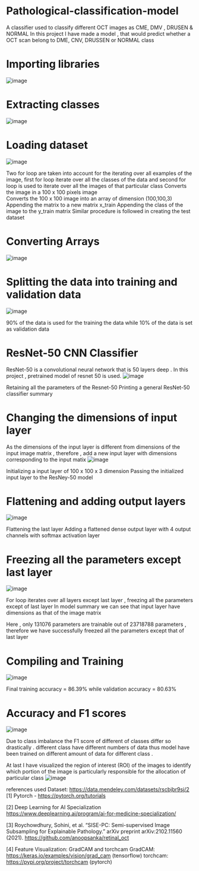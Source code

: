 # Pathological-classification-model
A classifier used to classify different OCT images as CME, DMV , DRUSEN &amp; NORMAL
In this project I have made a model , that would predict whether a OCT scan belong to DME, CNV, DRUSSEN or NORMAL class 
# Importing libraries
![image](https://user-images.githubusercontent.com/76916164/120117734-402a9400-c1ac-11eb-89f7-c836140dc379.png)

# Extracting classes
 ![image](https://user-images.githubusercontent.com/76916164/120117755-53d5fa80-c1ac-11eb-93c5-56153d60bca4.png)

# Loading dataset
![image](https://user-images.githubusercontent.com/76916164/120117770-6819f780-c1ac-11eb-9d59-e27ee7e265bb.png)

Two for loop are taken into account for the iterating over all examples of the image, first for loop iterate over all the classes of the data and second for loop is used to iterate over all the images of that particular class 
Converts the image in a 100 x 100 pixels image  
Converts the 100 x 100 image into an array of dimension (100,100,3)
Appending the matrix to a new matrix x_train
Appending the class of the image to the y_train matrix
Similar procedure is followed in creating the test dataset 

# Converting Arrays
 ![image](https://user-images.githubusercontent.com/76916164/120117790-85e75c80-c1ac-11eb-98b6-5763e7b01c02.png)

# Splitting the data into training and validation data 
![image](https://user-images.githubusercontent.com/76916164/120117807-a4e5ee80-c1ac-11eb-974d-df85292906e1.png)
 
 
90% of the data is used for the training the data while 10% of the data is set as validation data 

# ResNet-50 CNN Classifier
ResNet-50 is a convolutional neural network that is 50 layers deep . In this project , pretrained model of resnet 50 is used. 
![image](https://user-images.githubusercontent.com/76916164/120117821-bc24dc00-c1ac-11eb-8228-84a0569ac33b.png)

Retaining all the parameters of the Resnet-50
Printing a general ResNet-50 classifier summary
# Changing the dimensions of input layer
As the dimensions of the input layer is different from dimensions of the input image matrix , therefore , add a new input layer with dimensions corresponding to the input matix
 ![image](https://user-images.githubusercontent.com/76916164/120117834-d5c62380-c1ac-11eb-9bb7-3cfe38f80038.png)

Initializing a input layer of 100 x 100 x 3 dimension
Passing the initialized input layer to the ResNey-50 model

# Flattening and adding output layers
![image](https://user-images.githubusercontent.com/76916164/120117883-0f972a00-c1ad-11eb-8dc1-f88c5a9e69ee.png)
 
Flattening the last layer 
Adding a flattened dense output layer with 4 output channels with softmax activation layer 
# Freezing all the parameters except last layer
![image](https://user-images.githubusercontent.com/76916164/120117896-2f2e5280-c1ad-11eb-8371-83e20866c8c3.png)

For loop iterates over all layers except last layer , freezing all the parameters except of last layer
In model summary we can see that input layer have dimensions as that of the image matrix
 
Here , only 131076 parameters are trainable out of 23718788 parameters , therefore we have successfully freezed all the parameters except that of last layer
# Compiling and Training 
![image](https://user-images.githubusercontent.com/76916164/120117920-52590200-c1ad-11eb-9b25-eba80d0dd8de.png)

Final training accuracy  = 86.39%           while         validation accuracy = 80.63%
# Accuracy and F1 scores 
![image](https://user-images.githubusercontent.com/76916164/120117939-6f8dd080-c1ad-11eb-887b-8c290048c423.png)

Due to class imbalance the F1 score of different of classes differ so drastically . different class have different numbers of data thus model have been trained on different amount of data for different class . 

At last I have visualized the region of interest (ROI) of the images to identify which portion of the image is particularly responsible for the allocation of particular class
 ![image](https://user-images.githubusercontent.com/76916164/120117973-ab289a80-c1ad-11eb-9850-955524ea17f5.png)


references used
Dataset: https://data.mendeley.com/datasets/rscbjbr9sj/2
[1] Pytorch - https://pytorch.org/tutorials
 

[2] Deep Learning for AI Specialization
https://www.deeplearning.ai/program/ai-for-medicine-specialization/
 

[3] Roychowdhury, Sohini, et al. “SISE-PC: Semi-supervised Image Subsampling for Explainable Pathology.” arXiv preprint arXiv:2102.11560 (2021). https://github.com/anoopsanka/retinal_oct  
 
[4] Feature Visualization: GradCAM and torchcam
GradCAM: https://keras.io/examples/vision/grad_cam (tensorflow)
torchcam: https://pypi.org/project/torchcam (pytorch)

